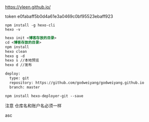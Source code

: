  https://yleen.github.io/



token e0fabaff5b0d4a61e3a0469c0bf95523ebaff923











```undefined
npm install -g hexo-cli
hexo -v
```

```xml
hexo init <博客存放的目录>
cd <博客存放的目录>
npm install
hexo clean
hexo g -d 
hexo s //本地预览
hexo d //发布
```





```bash
deploy:
  type: git
  repository: https://github.com/godweiyang/godweiyang.github.io
  branch: master
```

```basemake
npm install hexo-deployer-git --save
```

注意 仓库名和账户名必须一样

asc